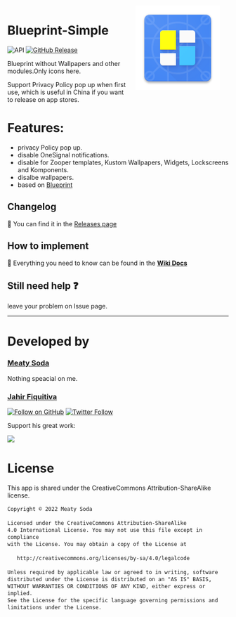 <img src="https://github.com/jahirfiquitiva/Blueprint/raw/master/art/app_logo.png" width="192" align="right" hspace="20" />

Blueprint-Simple
======

![API](https://img.shields.io/badge/API-21%2B-34bf49.svg)
[![GitHub Release](https://img.shields.io/github/v/release/jahirfiquitiva/Blueprint?label=Blueprint&sort=semver)](https://github.com/jahirfiquitiva/Blueprint/releases/latest)

Blueprint without Wallpapers and other modules.Only icons here.

Support Privacy Policy pop up when first use, which is useful in China if you want to release on app stores.

# Features:
- privacy Policy pop up.
- disable OneSignal notifications.
- disable for Zooper templates, Kustom Wallpapers, Widgets, Lockscreens and Komponents.
- disalbe wallpapers.
- based on [Blueprint](https://github.com/jahirfiquitiva/Blueprint)

## Changelog
:radio_button: You can find it in the [Releases page](https://github.com/jahirfiquitiva/Blueprint/releases)

## How to implement
:page_with_curl: Everything you need to know can be found in the **[Wiki Docs](https://github.com/jahirfiquitiva/Blueprint/wiki/)**

## Still need help :question:
leave your problem on Issue page.

---

# Developed by

### [Meaty Soda](https://github.com/MeatySoda)

Nothing speacial on me.

### [Jahir Fiquitiva](https://jahir.dev/)

[![Follow on GitHub](https://img.shields.io/github/followers/jahirfiquitiva.svg?style=social&label=Follow)](https://github.com/jahirfiquitiva)
[![Twitter Follow](https://img.shields.io/twitter/follow/jahirfiquitiva.svg?style=social)](https://twitter.com/jahirfiquitiva)

Support his great work:

<a target="_blank" href="https://jahir.dev/donate/">
<img src="https://jahir.dev/share/support_my_work.svg?maxAge=432000" width="200"/>
</a>


# License

This app is shared under the CreativeCommons Attribution-ShareAlike license.

	Copyright © 2022 Meaty Soda

	Licensed under the CreativeCommons Attribution-ShareAlike 
	4.0 International License. You may not use this file except in compliance 
	with the License. You may obtain a copy of the License at

	   http://creativecommons.org/licenses/by-sa/4.0/legalcode

	Unless required by applicable law or agreed to in writing, software
	distributed under the License is distributed on an "AS IS" BASIS,
	WITHOUT WARRANTIES OR CONDITIONS OF ANY KIND, either express or implied.
	See the License for the specific language governing permissions and
	limitations under the License.
